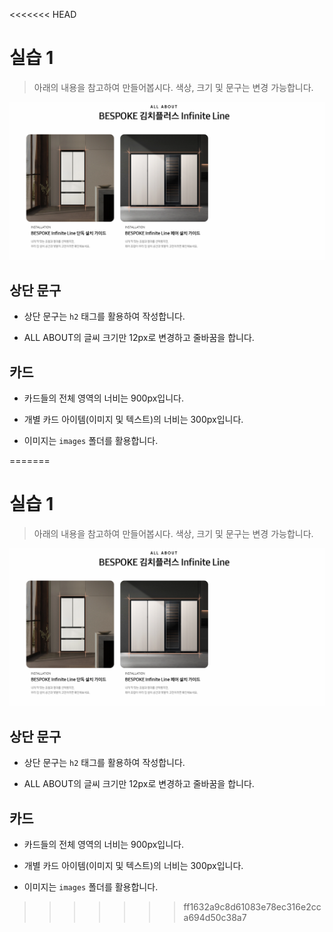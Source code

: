 <<<<<<< HEAD
# 실습 1

> 아래의 내용을 참고하여 만들어봅시다. 색상, 크기 및 문구는 변경 가능합니다.

![이미지](./README.PNG)

## 상단 문구

* 상단 문구는 `h2` 태그를 활용하여 작성합니다.

* ALL ABOUT의 글씨 크기만 12px로 변경하고 줄바꿈을 합니다.

## 카드

* 카드들의 전체 영역의 너비는 900px입니다.

* 개별 카드 아이템(이미지 및 텍스트)의 너비는 300px입니다.

* 이미지는 `images` 폴더를 활용합니다. 


=======
# 실습 1

> 아래의 내용을 참고하여 만들어봅시다. 색상, 크기 및 문구는 변경 가능합니다.

![이미지](./README.PNG)

## 상단 문구

* 상단 문구는 `h2` 태그를 활용하여 작성합니다.

* ALL ABOUT의 글씨 크기만 12px로 변경하고 줄바꿈을 합니다.

## 카드

* 카드들의 전체 영역의 너비는 900px입니다.

* 개별 카드 아이템(이미지 및 텍스트)의 너비는 300px입니다.

* 이미지는 `images` 폴더를 활용합니다. 


>>>>>>> ff1632a9c8d61083e78ec316e2cca694d50c38a7
